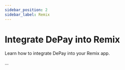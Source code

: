 ```yaml
---
sidebar_position: 2
sidebar_label: Remix
---
```


# Integrate DePay into Remix

Learn how to integrate DePay into your Remix app.

...
